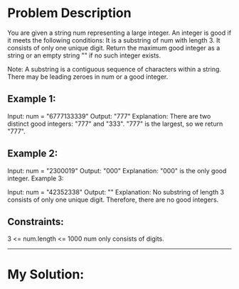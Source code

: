 # Problem Description
You are given a string num representing a large integer. An integer is good if it meets the following conditions:
It is a substring of num with length 3.
It consists of only one unique digit.
Return the maximum good integer as a string or an empty string "" if no such integer exists.

Note:
A substring is a contiguous sequence of characters within a string.
There may be leading zeroes in num or a good integer.

## Example 1:
Input: num = "6777133339"
Output: "777"
Explanation: There are two distinct good integers: "777" and "333".
"777" is the largest, so we return "777".

## Example 2:
Input: num = "2300019"
Output: "000"
Explanation: "000" is the only good integer.
Example 3:

Input: num = "42352338"
Output: ""
Explanation: No substring of length 3 consists of only one unique digit. Therefore, there are no good integers.
 

## Constraints:
3 <= num.length <= 1000
num only consists of digits.

----------------------------------------------------------------------------------------------------------------

# My Solution:



